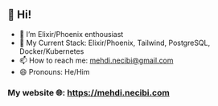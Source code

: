 ## 👋 Hi!

- 🌱 I’m Elixir/Phoenix enthousiast
- 💾 My Current Stack: Elixir/Phoenix, Tailwind, PostgreSQL, Docker/Kubernetes
- 📫 How to reach me: mehdi.necibi@gmail.com
- 😄 Pronouns: He/Him

### My website 🌐: https://mehdi.necibi.com
